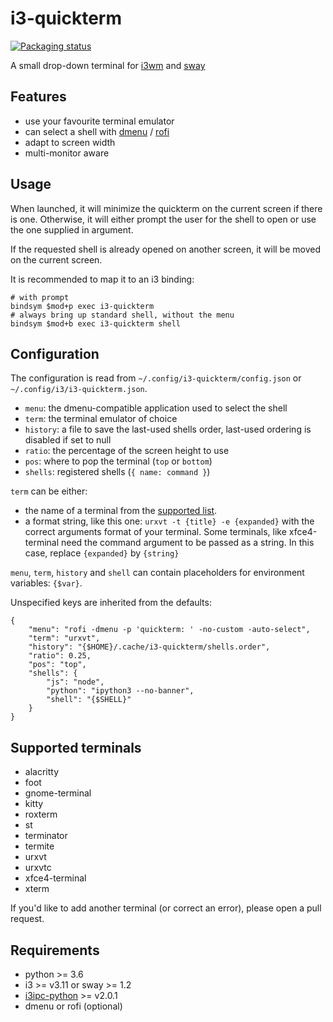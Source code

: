 # i3-quickterm

[![Packaging status](https://repology.org/badge/vertical-allrepos/python:i3-quickterm.svg)](https://repology.org/project/python:i3-quickterm/versions)

A small drop-down terminal for [i3wm](https://i3wm.org/) and [sway](https://swaywm.org/)

## Features

* use your favourite terminal emulator
* can select a shell with [dmenu](http://tools.suckless.org/dmenu/) / [rofi](https://github.com/DaveDavenport/rofi)
* adapt to screen width
* multi-monitor aware

## Usage

When launched, it will minimize the quickterm on the current screen if there is one.  Otherwise, it will either prompt the user for the shell to open or use the one supplied in argument.

If the requested shell is already opened on another screen, it will be moved on the current screen.

It is recommended to map it to an i3 binding:

```
# with prompt
bindsym $mod+p exec i3-quickterm
# always bring up standard shell, without the menu
bindsym $mod+b exec i3-quickterm shell
```

## Configuration

The configuration is read from `~/.config/i3-quickterm/config.json` or `~/.config/i3/i3-quickterm.json`.

* `menu`: the dmenu-compatible application used to select the shell
* `term`: the terminal emulator of choice
* `history`: a file to save the last-used shells order, last-used ordering is disabled if set to null
* `ratio`: the percentage of the screen height to use
* `pos`: where to pop the terminal (`top` or `bottom`)
* `shells`: registered shells (`{ name: command }`)

`term` can be either:
- the name of a terminal from the [supported list](#supported-terminals).
- a format string, like this one: `urxvt -t {title} -e {expanded}` with the correct arguments format of your terminal. Some terminals, like xfce4-terminal need the command argument to be passed as a string. In this case, replace `{expanded}` by `{string}`

`menu`, `term`, `history` and `shell` can contain placeholders for environment variables: `{$var}`.

Unspecified keys are inherited from the defaults:

```
{
    "menu": "rofi -dmenu -p 'quickterm: ' -no-custom -auto-select",
    "term": "urxvt",
    "history": "{$HOME}/.cache/i3-quickterm/shells.order",
    "ratio": 0.25,
    "pos": "top",
    "shells": {
        "js": "node",
        "python": "ipython3 --no-banner",
        "shell": "{$SHELL}"
    }
}
```

## Supported terminals

* alacritty
* foot
* gnome-terminal
* kitty
* roxterm
* st
* terminator
* termite
* urxvt
* urxvtc
* xfce4-terminal
* xterm

If you'd like to add another terminal (or correct an error), please open a pull request.

## Requirements

* python >= 3.6
* i3 >= v3.11 or sway >= 1.2
* [i3ipc-python](https://i3ipc-python.readthedocs.io/en/latest/) >= v2.0.1
* dmenu or rofi (optional)
